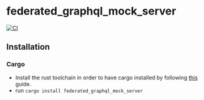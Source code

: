 # federated_graphql_mock_server

[![CI](https://github.com/jeffutter/federated_graphql_mock_server/workflows/CI/badge.svg)](https://github.com/jeffutter/federated_graphql_mock_server/actions)

## Installation

### Cargo

* Install the rust toolchain in order to have cargo installed by following
  [this](https://www.rust-lang.org/tools/install) guide.
* run `cargo install federated_graphql_mock_server`
